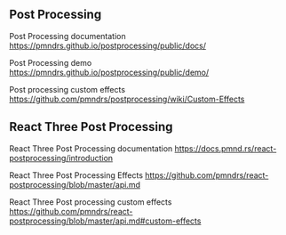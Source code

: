 ## Post Processing

Post Processing documentation
https://pmndrs.github.io/postprocessing/public/docs/

Post Processing demo
https://pmndrs.github.io/postprocessing/public/demo/

Post processing custom effects
https://github.com/pmndrs/postprocessing/wiki/Custom-Effects

## React Three Post Processing

React Three Post Processing documentation
https://docs.pmnd.rs/react-postprocessing/introduction

React Three Post Processing Effects
https://github.com/pmndrs/react-postprocessing/blob/master/api.md

React Three Post processing custom effects
https://github.com/pmndrs/react-postprocessing/blob/master/api.md#custom-effects
